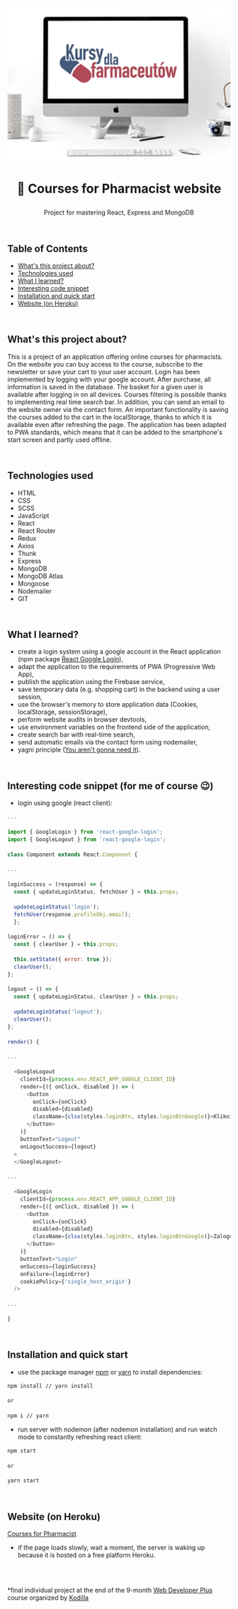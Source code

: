 <p align="center">
<a href="https://online-pharmacy-site.herokuapp.com/"><img src="public/logo.jpg" title="courses-for-pharmacist" alt="snippet of courses for pharmacist website."></a>
</p>



# <p align="center">💊 Courses for Pharmacist website</p>
<p align="center">Project for mastering React, Express and MongoDB</p>

</br>

## Table of Contents

- [What's this project about?](#ab)
- [Technologies used](#tech)
- [What I learned?](#what)
- [Interesting code snippet](#inter)
- [Installation and quick start](#install)
- [Website (on Heroku)](#si)

</br>

## <a name="ab"></a>What's this project about?

This is a project of an application offering online courses for pharmacists. On the website you can buy access to the course, subscribe to the newsletter or save your cart to your user account. Login has been implemented by logging with your google account. After purchase, all information is saved in the database. The basket for a given user is available after logging in on all devices. Courses filtering is possible thanks to implementing real time search bar. In addition, you can send an email to the website owner via the contact form. An important functionality is saving the courses added to the cart in the localStorage, thanks to which it is available even after refreshing the page. The application has been adapted to PWA standards, which means that it can be added to the smartphone's start screen and partly used offline.

</br>

## <a name="tech"></a>Technologies used
- HTML
- CSS
- SCSS
- JavaScript
- React
- React Router
- Redux
- Axios
- Thunk
- Express
- MongoDB
- MongoDB Atlas
- Mongoose
- Nodemailer
- GIT

</br>

## <a name="what"></a>What I learned?

- create a login system using a google account in the React application (npm package [React Google Login](https://www.npmjs.com/package/react-google-login)),
- adapt the application to the requirements of PWA (Progressive Web App),
- publish the application using the Firebase service,
- save temporary data (e.g. shopping cart) in the backend using a user session,
- use the browser's memory to store application data (Cookies, localStorage, sessionStorage),
- perform website audits in browser devtools,
- use environment variables on the frontend side of the application,
- create search bar with real-time search,
- send automatic emails via the contact form using nodemailer,
- yagni principle ([You aren't gonna need it](https://en.wikipedia.org/wiki/You_aren%27t_gonna_need_it)).



</br>

## <a name="inter"></a>Interesting code snippet (for me of course 😉)
- login using google (react client):

```js
...

import { GoogleLogin } from 'react-google-login';
import { GoogleLogout } from 'react-google-login';

class Component extends React.Component {

...

loginSuccess = (response) => {
  const { updateLoginStatus, fetchUser } = this.props;

  updateLoginStatus('login');
  fetchUser(response.profileObj.email);
  };

loginError = () => {
  const { clearUser } = this.props;

  this.setState({ error: true });
  clearUser();
};

logout = () => {
  const { updateLoginStatus, clearUser } = this.props;

  updateLoginStatus('logout');
  clearUser();
};

render() {

...

  <GoogleLogout
    clientId={process.env.REACT_APP_GOOGLE_CLIENT_ID}
    render={({ onClick, disabled }) => (
      <button
        onClick={onClick}
        disabled={disabled}
        className={clsx(styles.loginBtn, styles.loginBtnGoogle)}>Kliknij żeby wylogować
      </button>
    )}
    buttonText="Logout"
    onLogoutSuccess={logout}
  >
  </GoogleLogout>

...

  <GoogleLogin
    clientId={process.env.REACT_APP_GOOGLE_CLIENT_ID}
    render={({ onClick, disabled }) => (
      <button
        onClick={onClick}
        disabled={disabled}
        className={clsx(styles.loginBtn, styles.loginBtnGoogle)}>Zaloguj się z Google
      </button>
    )}
    buttonText="Login"
    onSuccess={loginSuccess}
    onFailure={loginError}
    cookiePolicy={'single_host_origin'}
  />

...

}
```

</br>

## <a name="install"></a>Installation and quick start

- use the package manager [npm](https://www.npmjs.com/get-npm) or [yarn](https://classic.yarnpkg.com/en/) to install dependencies:

```bash
npm install // yarn install

or

npm i // yarn
```
- run server with nodemon (after nodemon installation) and run watch mode to constantly refreshing react client:

```bash
npm start

or

yarn start
```


<br/>


## <a name="si"></a>Website (on Heroku)
[Courses for Pharmacist](https://online-pharmacy-site.herokuapp.com/)
- if the page loads slowly, wait a moment, the server is waking up because it is hosted on a free platform Heroku.

</br>
</br>

  *final individual project at the end of the 9-month [Web Developer Plus](https://kodilla.com/pl/bootcamp/webdeveloper/?type=wdp&editionId=309) course organized by [Kodilla](https://drive.google.com/file/d/1AZGDMtjhsHbrtXhRSIlRKKc3RCxQk6YY/view?usp=sharing)


